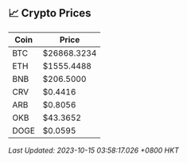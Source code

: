 ## 📈 Crypto Prices

| Coin | Price |
| ---- | ----- |
| BTC | $26868.3234 |
| ETH | $1555.4488 |
| BNB | $206.5000 |
| CRV | $0.4416 |
| ARB | $0.8056 |
| OKB | $43.3652 |
| DOGE | $0.0595 |

_Last Updated: 2023-10-15 03:58:17.026 +0800 HKT_